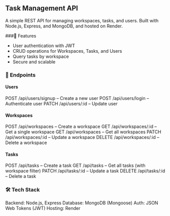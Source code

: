 ## Task Management API
A simple REST API for managing workspaces, tasks, and users. Built with Node.js, Express, and MongoDB, and hosted on Render.

###🚀 Features
- User authentication with JWT
- CRUD operations for Workspaces, Tasks, and Users
- Query tasks by workspace
- Secure and scalable

### 📌 Endpoints
#### Users
POST /api/users/signup – Create a new user
POST /api/users/login – Authenticate user
PATCH /api/users/:id – Update user

#### Workspaces
POST /api/workspaces – Create a workspace
GET /api/workspaces/:id – Get a single workspace
GET /api/workspaces – Get all workspaces
PATCH /api/workspaces/:id – Update a workspace
DELETE /api/workspaces/:id – Delete a workspace

#### Tasks
POST /api/tasks – Create a task
GET /api/tasks – Get all tasks (with workspace filter)
PATCH /api/tasks/:id – Update a task
DELETE /api/tasks/:id – Delete a task

### 🛠 Tech Stack
Backend: Node.js, Express
Database: MongoDB (Mongoose)
Auth: JSON Web Tokens (JWT)
Hosting: Render
